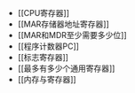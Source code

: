 *   [[CPU寄存器]]
*   [[MAR存储器地址寄存器]]
*   [[MAR和MDR至少需要多少位]]
*   [[程序计数器PC]]
*   [[标志寄存器]]
*   [[最多有多少个通用寄存器]]
*   [[内存与寄存器]]
